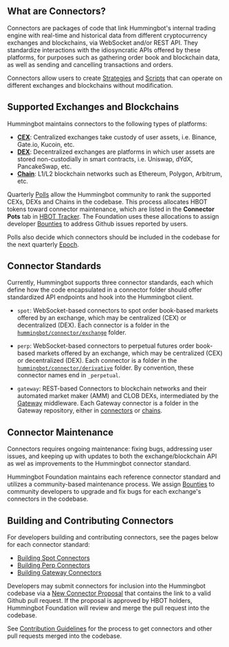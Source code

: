## What are Connectors?

Connectors are packages of code that link Hummingbot's internal trading engine with real-time and historical data from different cryptocurrency exchanges and blockchains, via WebSocket and/or REST API. They standardize interactions with the idiosyncratic APIs offered by these platforms, for purposes such as gathering order book and blockchain data, as well as sending and cancelling transactions and orders.

Connectors allow users to create [Strategies](/strategies) and [Scripts](/scripts) that can operate on different exchanges and blockchains without modification.

## Supported Exchanges and Blockchains

Hummingbot maintains connectors to the following types of platforms:

* [**CEX**](/cex-connectors/): Centralized exchanges take custody of user assets, i.e. Binance, Gate.io, Kucoin, etc.
* [**DEX**](/dex-connectors/): Decentralized exchanges are platforms in which user assets are stored non-custodially in smart contracts, i.e. Uniswap, dYdX, PancakeSwap, etc.
* [**Chain**](/chains/): L1/L2 blockchain networks such as Ethereum, Polygon, Arbitrum, etc.

Quarterly [Polls](/governance/polls) allow the Hummingbot community to rank the supported CEXs, DEXs and Chains in the codebase. This process allocates HBOT tokens toward connector maintenance, which are listed in the **Connector Pots** tab in [HBOT Tracker](https://docs.google.com/spreadsheets/d/1UNAumPMnXfsghAAXrfKkPGRH9QlC8k7Cu1FGQVL1t0M/edit?usp=sharing). The Foundation uses these allocations to assign developer [Bounties](/bounties) to address Github issues reported by users.

Polls also decide which connectors should be included in the codebase for the next quarterly [Epoch](../governance/epochs.md).

## Connector Standards

Currently, Hummingbot supports three connector standards, each which define how the code encapsulated in a connector folder should offer standardized API endpoints and hook into the Hummingbot client.

* `spot`: WebSocket-based connectors to spot order book-based markets offered by an exchange, which may be centralized (CEX) or decentralized (DEX). Each connector is a folder in the [`hummingbot/connector/exchange`](https://github.com/hummingbot/hummingbot/tree/master/hummingbot/connector/exchange) folder.

* `perp`: WebSocket-based connectors to perpetual futures order book-based markets offered by an exchange, which may be centralized (CEX) or decentralized (DEX). Each connector is a folder in the [`hummingbot/connector/derivative`](https://github.com/hummingbot/hummingbot/tree/master/hummingbot/connector/derivative) folder. By convention, these connector names end in `_perpetual`.

* `gateway`: REST-based Connectors to blockchain networks and their automated market maker (AMM) and CLOB DEXs, intermediated by the [Gateway](/gateway) middleware.  Each Gateway connector is a folder in the Gateway repository, either in [connectors](https://github.com/hummingbot/gateway/tree/main/src/connectors) or [chains](https://github.com/hummingbot/gateway/tree/main/src/chains).

## Connector Maintenance

Connectors requires ongoing maintenance: fixing bugs, addressing user issues, and keeping up with updates to both the exchange/blockchain API as wel as improvements to the Hummingbot connector standard.

Hummingbot Foundation maintains each reference connector standard and utilizes a community-based maintenance process. We assign [Bounties](/bounties) to community developers to upgrade and fix bugs for each exchange's connectors in the codebase.

## Building and Contributing Connectors

For developers building and contributing connectors, see the pages below for each connector standard:

* [Building Spot Connectors](/developers/connectors/spot-connector-checklist)
* [Building Perp Connectors](/developers/connectors/perp-connector-checklist)
* [Building Gateway Connectors](/gateway/adding-dex-connectors)

Developers may submit connectors for inclusion into the Hummingbot codebase via a [New Connector Proposal](/governance/proposals) that contains the link to a valid Github pull request. If the proposal is approved by HBOT holders, Hummingbot Foundation will review and merge the pull request into the codebase.

See [Contribution Guidelines](/developers/contributions/) for the process to get connectors and other pull requests merged into the codebase.
